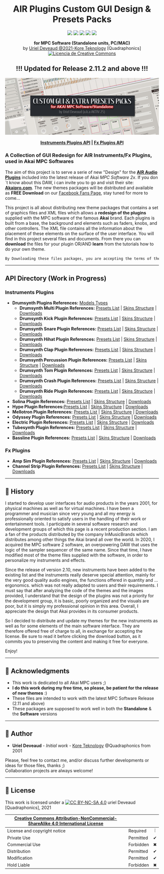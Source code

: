 <h1 align="center">AIR Plugins Custom GUI Design & Presets Packs</h1>
<p align="center">
  <img src="https://img.shields.io/badge/License-CC BY NC SA 4.0-lightgrey.svg" /> <img src="https://img.shields.io/badge/Code-XML-blue.svg" /> <img src="https://img.shields.io/badge/Images-PNG-purple.svg" /> <img src="https://img.shields.io/badge/AIR-Plugins-red.svg" /> <img src="https://img.shields.io/badge/Akai-MPC-yellow.svg" />
</p>
<p align="center">
  <b>for MPC Software (Standalone units, PC/MAC)</b><br/>
  by <u>Uriel Deveaud @2021-Kore Teknology</u> [Quadraphonics]<br/>
  <a rel="license" href="http://creativecommons.org/licenses/by-nc/4.0/"><img alt="Licencia de Creative Commons" style="border-width:0" src="https://i.creativecommons.org/l/by-nc/4.0/80x15.png" /></a><br/>
</p>
<h2 align="center">!!! Updated for Release 2.11.2 and above !!!</h2>

![Header](header_project_customGUI.jpg)

<p align="center">
  <b style="height:50px;"><a href="Plugins%20API%20Documentation/Instruments-API-main.md">Instruments Plugins API</a> | <a href="">Fx Plugins API</a></b>
</p>

[comment]: <> (This is a comment, it will not be included)
  
### A Collection of GUI Redesign for AIR Instruments/Fx Plugins, used in Akai MPC Softwares

The aim of this project is to serve a serie of new "Design" for the [**AIR Audio Plugins**](https://www.airmusictech.com/) included into the latest release of Akai *MPC Software 2x*. If you don´t know about this DAW, i can invite you to go and visit their site: [**Akaipro.com**](https://www.akaipro.com/mpc-software). 
The new themes packages will be distributed and available as **FREE Download** on our [Facebook Fans Page](https://www.facebook.com/groups/2455369201273499), stay tuned for more to come... 

This project is all about distributing new theme packages that contains a set of graphics files and XML files which allows a **redesign of the plugins** supplied with the MPC software of the famous **Akai** brand. Each plugins is built from a base, the background and elements such as faders, knobs, and other controllers. The XML file contains all the information about the placement of these elements on the surface of the user interface. You will find in this project several files and documents. From there you can **download** the files for your plugin OR/AND **learn** from the tutorials how to do your own theme.

```diff 
By Downloading these files packages, you are accepting the terms of the CC BY NC SA 4.0 License
```
---

## API Directory (Work in Progress)

### Instruments Plugins

- **Drumsynth Plugins References:** [Models Types](Plugins%20API%20Documentation/Instruments-API-Drumsynth%20Models.md)
    - **Drumsynth Multi Plugin References:** [Presets List](Plugins%20API%20Documentation/Instruments-API-Drumsynth%20Multi%20Presets.md) | [Skins Structure](Plugins%20API%20Documentation/Instruments-API-Drumsynth%20Multi%20GUI.md) | [<ins>Downloads</ins>]()
    - **Drumsynth Kick Plugin References:** [Presets List]() | [Skins Structure]() | [<ins>Downloads</ins>]()
    - **Drumsynth Snare Plugin References:** [Presets List]() | [Skins Structure]() | [<ins>Downloads</ins>]()
    - **Drumsynth Hihat Plugin References:** [Presets List]() | [Skins Structure]() | [<ins>Downloads</ins>]()
    - **Drumsynth Clap Plugin References:** [Presets List]() | [Skins Structure]() | [<ins>Downloads</ins>]()
    - **Drumsynth Percussion Plugin References:** [Presets List]() | [Skins Structure]() | [<ins>Downloads</ins>]()
    - **Drumsynth Tom Plugin References:** [Presets List]() | [Skins Structure]() | [<ins>Downloads</ins>]()
    - **Drumsynth Crash Plugin References:** [Presets List]() | [Skins Structure]() | [<ins>Downloads</ins>]()
    - **Drumsynth Ride Plugin References:** [Presets List]() | [Skins Structure]() | [<ins>Downloads</ins>]()
- **Solina Plugin References:** [Presets List]() | [Skins Structure](Instruments-API-Solina%20GUI.md) | [<ins>Downloads</ins>]()
- **Hype Plugin References:**[Presets List]() | [Skins Structure](Instruments-API-Hype%20GUI.md) | [<ins>Downloads</ins>]()
- **Mellotron Plugin References:** [Presets List]() | [Skins Structure]() | [<ins>Downloads</ins>]()
- **Odyssey Plugin References:** [Presets List]() | [Skins Structure]() | [<ins>Downloads</ins>]()
- **Electric Plugin References:** [Presets List]() | [Skins Structure]() | [<ins>Downloads</ins>]()
- **Tubesynth Plugin References:** [Presets List]() | [Skins Structure]() | [<ins>Downloads</ins>]()
- **Bassline Plugin References:** [Presets List]() | [Skins Structure]() | [<ins>Downloads</ins>]()

### Fx Plugins

- **Amp Sim Plugin References:** [Presets List]() | [Skins Structure]() | [<ins>Downloads</ins>]()
- **Channel Strip Plugin References:** [Presets List]() | [Skins Structure]() | [<ins>Downloads</ins>]()

---

## :radio_button: History

I started to develop user interfaces for audio products in the years 2001, for physical machines as well as for virtual machines. I have been a programmer and musician since very young and all my energy is professionally oriented to satisfy users in the handling of their work or entertainment tools. I participate in several software research and development groups of which this page is a recent production section. I am a fan of the products distributed by the company InMusicBrands which distributes among other things the Akai brand all over the world. In 2020, I acquired the MPC software 2 software, an overpowering DAW that uses the logic of the sampler sequencer of the same name. Since that time, I have modified most of the theme files supplied with the software, in order to personalize my instruments and effects.

Since the release of version 2.10, new instruments have been added to the existing list and the instruments really deserve special attention, mainly for the very good quality audio engines, the functions offered in quantity and ... ergonomics. which was not really adapted to users and their requirements. I must say that after analyzing the code of the themes and the images provided, I understand that the design of the plugins was not a priority for the development group, it is basic, poorly organized and the visuals are poor, but it is simply my professional opinion in this area. Overall, I appreciate the design that Akai provides in its consumer products.

So I decided to distribute and update my themes for the new instruments as well as for some elements of the main software interface. They are therefore offered free of charge to all, in exchange for accepting the license. Be sure to read it before clicking the download button, as it commits you to preserving the content and making it free for everyone.

Enjoy!

---

## :radio_button: Acknowledgments

* This work is dedicated to all Akai MPC users ;)
* **I do  this work during my free time, so please, be patient for the release of new themes** :)
* These files are intended to work with the latest MPC Software Release (2.11 and above)
* These packages are supposed to work well in both  the **Standalone** & the **Software** versions

---

## :radio_button: Author

* **Uriel Deveaud** - *Initial work* - [Kore Teknology](https://github.com/KoreTeknology) @Quadraphonics from 2001

Please, feel free to contact me, and/or discuss further developments or ideas for those files, thanks ;)<br/>
Collaboration projects are always welcome!</p>

---

## :radio_button: License

This work is licensed under a [![CC BY-NC-SA 4.0][cc-by-nc-sa-image]][cc-by-nc-sa] uriel Deveaud [Quadraphonics], 2021

[cc-by-nc-sa]: http://creativecommons.org/licenses/by-nc-sa/4.0/
[cc-by-nc-sa-image]: https://licensebuttons.net/l/by-nc-sa/4.0/88x31.png
[cc-by-nc-sa-shield]: https://img.shields.io/badge/License-CC%20BY--NC--SA%204.0-lightgrey.svg

|[Creative Commons Attribution-NonCommercial-ShareAlike 4.0 International License][cc-by-nc-sa]|||
| ------------------------------------------------- | --------- | :--------: |
| License and copyright notice | Required  | &#10069; |
| Private Use                  | Permitted | &#10004; |
| Commercial Use               | Forbidden | &#10006; |
| Distribution                 | Permitted | &#10004; |
| Modification                 | Permitted | &#10004; |
| Hold Liable                  | Forbidden | &#10006; |
